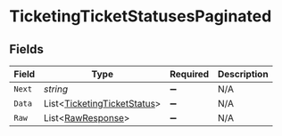 # TicketingTicketStatusesPaginated


## Fields

| Field                                                                           | Type                                                                            | Required                                                                        | Description                                                                     |
| ------------------------------------------------------------------------------- | ------------------------------------------------------------------------------- | ------------------------------------------------------------------------------- | ------------------------------------------------------------------------------- |
| `Next`                                                                          | *string*                                                                        | :heavy_minus_sign:                                                              | N/A                                                                             |
| `Data`                                                                          | List<[TicketingTicketStatus](../../Models/Components/TicketingTicketStatus.md)> | :heavy_minus_sign:                                                              | N/A                                                                             |
| `Raw`                                                                           | List<[RawResponse](../../Models/Components/RawResponse.md)>                     | :heavy_minus_sign:                                                              | N/A                                                                             |